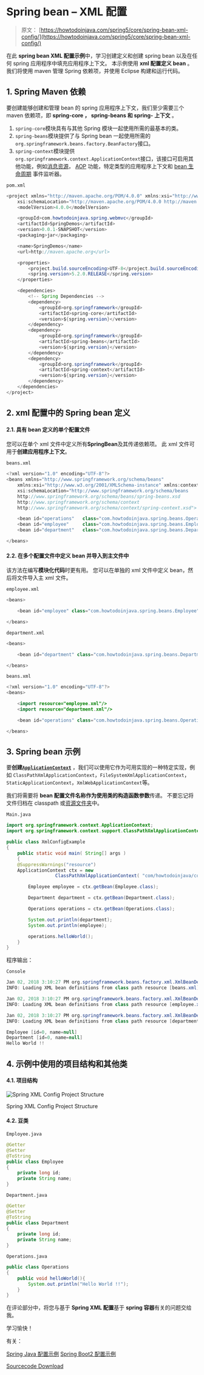 # Spring bean – XML 配置

> 原文： [https://howtodoinjava.com/spring5/core/spring-bean-xml-config/](https://howtodoinjava.com/spring5/core/spring-bean-xml-config/)

在此 **spring bean XML 配置示例**中，学习创建定义和创建 spring bean 以及在任何 spring 应用程序中填充应用程序上下文。 本示例使用 **xml 配置定义 bean** 。 我们将使用 maven 管理 Spring 依赖项，并使用 Eclipse 构建和运行代码。

## 1\. Spring Maven 依赖

要创建能够创建和管理 bean 的 spring 应用程序上下文，我们至少需要三个 maven 依赖项，即 **spring-core ， spring-beans 和 spring- 上下文** 。

1.  `spring-core`模块具有与其他 Spring 模块一起使用所需的最基本的类。
2.  `spring-beans`模块提供了与 Spring bean 一起使用所需的`org.springframework.beans.factory.BeanFactory`接口。
3.  `spring-context`模块提供`org.springframework.context.ApplicationContext`接口，该接口可启用其他功能，例如[消息资源](https://howtodoinjava.com/spring/spring-mvc/spring-mvc-internationalization-i18n-and-localization-i10n-example/)， [AOP](https://howtodoinjava.com/spring-aop-tutorial/) 功能，特定类型的应用程序上下文和 [bean 生命周期](https://howtodoinjava.com/spring/spring-core/spring-bean-life-cycle/) 事件监听器。

`pom.xml`

```java
<project xmlns="http://maven.apache.org/POM/4.0.0" xmlns:xsi="http://www.w3.org/2001/XMLSchema-instance"
	xsi:schemaLocation="http://maven.apache.org/POM/4.0.0 http://maven.apache.org/xsd/maven-4.0.0.xsd;
	<modelVersion>4.0.0</modelVersion>

	<groupId>com.howtodoinjava.spring.webmvc</groupId>
	<artifactId>SpringDemos</artifactId>
	<version>0.0.1-SNAPSHOT</version>
	<packaging>jar</packaging>

	<name>SpringDemos</name>
	<url>http://maven.apache.org</url>

	<properties>
		<project.build.sourceEncoding>UTF-8</project.build.sourceEncoding>
		<spring.version>5.2.0.RELEASE</spring.version>
	</properties>

	<dependencies>
		<!-- Spring Dependencies -->
		<dependency>
			<groupId>org.springframework</groupId>
			<artifactId>spring-core</artifactId>
			<version>${spring.version}</version>
		</dependency>
		<dependency>
			<groupId>org.springframework</groupId>
			<artifactId>spring-beans</artifactId>
			<version>${spring.version}</version>
		</dependency>
		<dependency>
			<groupId>org.springframework</groupId>
			<artifactId>spring-context</artifactId>
			<version>${spring.version}</version>
		</dependency>
	</dependencies>
</project>

```

## 2\. xml 配置中的 Spring bean 定义

#### 2.1. 具有 bean 定义的单个配置文件

您可以在单个 xml 文件中定义所有**SpringBean**及其传递依赖项。 此 xml 文件可用于**创建应用程序上下文**。

`beans.xml`

```java
<?xml version="1.0" encoding="UTF-8"?>
<beans xmlns="http://www.springframework.org/schema/beans"
	xmlns:xsi="http://www.w3.org/2001/XMLSchema-instance" xmlns:context="http://www.springframework.org/schema/context"
	xsi:schemaLocation="http://www.springframework.org/schema/beans 
	http://www.springframework.org/schema/beans/spring-beans.xsd 
	http://www.springframework.org/schema/context 
	http://www.springframework.org/schema/context/spring-context.xsd">

	<bean id="operations" 	class="com.howtodoinjava.spring.beans.Operations"></bean>
	<bean id="employee" 	class="com.howtodoinjava.spring.beans.Employee"></bean>
	<bean id="department" 	class="com.howtodoinjava.spring.beans.Department"></bean>

</beans> 

```

#### 2.2. 在多个配置文件中定义 bean 并导入到主文件中

该方法在编写**模块化代码**时更有用。 您可以在单独的 xml 文件中定义 bean，然后将文件导入主 xml 文件。

`employee.xml`

```java
<beans>

	<bean id="employee" class="com.howtodoinjava.spring.beans.Employee"></bean>

</beans> 

```

`department.xml`

```java
<beans>

	<bean id="department" class="com.howtodoinjava.spring.beans.Department"></bean>

</beans> 

```

`beans.xml`

```java
<?xml version="1.0" encoding="UTF-8"?>
<beans>

	<import resource="employee.xml"/>
	<import resource="department.xml"/>

	<bean id="operations" class="com.howtodoinjava.spring.beans.Operations"></bean>

</beans> 

```

## 3\. Spring bean 示例

要**创建[`ApplicationContext`](https://docs.spring.io/spring-framework/docs/current/javadoc-api/org/springframework/context/ApplicationContext.html)** ，我们可以使用它作为可用实现的一种特定实现，例如 `ClassPathXmlApplicationContext`，`FileSystemXmlApplicationContext`，`StaticApplicationContext`，`XmlWebApplicationContext`等。

我们将需要将 **bean 配置文件名称作为使用类的构造函数参数**传递。 不要忘记将文件归档在 classpath 或[资源文件夹](https://howtodoinjava.com/java/io/read-file-from-resources-folder/)中。

`Main.java`

```java
import org.springframework.context.ApplicationContext;
import org.springframework.context.support.ClassPathXmlApplicationContext;

public class XmlConfigExample 
{
    public static void main( String[] args )
    {
	@SuppressWarnings("resource")
	ApplicationContext ctx = new 
                  ClassPathXmlApplicationContext( "com/howtodoinjava/core/demo/beans/beans.xml" );

        Employee employee = ctx.getBean(Employee.class);

        Department department = ctx.getBean(Department.class);

        Operations operations = ctx.getBean(Operations.class);

        System.out.println(department);
        System.out.println(employee);

        operations.helloWorld();
    }
}

```

程序输出：

`Console`

```java
Jan 02, 2018 3:10:27 PM org.springframework.beans.factory.xml.XmlBeanDefinitionReader loadBeanDefinitions
INFO: Loading XML bean definitions from class path resource [beans.xml]

Jan 02, 2018 3:10:27 PM org.springframework.beans.factory.xml.XmlBeanDefinitionReader loadBeanDefinitions
INFO: Loading XML bean definitions from class path resource [employee.xml]

Jan 02, 2018 3:10:27 PM org.springframework.beans.factory.xml.XmlBeanDefinitionReader loadBeanDefinitions
INFO: Loading XML bean definitions from class path resource [department.xml]

Employee [id=0, name=null]
Department [id=0, name=null]
Hello World !!

```

## 4\. 示例中使用的项目结构和其他类

#### 4.1. 项目结构

![Spring XML Config Project Structure](img/aa32c00e314f9991969505a466e2194f.jpg)

Spring XML Config Project Structure

#### 4.2. 豆类

`Employee.java`

```java
@Getter
@Setter
@ToString
public class Employee 
{
	private long id;
	private String name;
}

```

`Department.java`

```java
@Getter
@Setter
@ToString
public class Department 
{
    private long id;
    private String name;
}

```

`Operations.java`

```java
public class Operations 
{
	public void helloWorld(){
		System.out.println("Hello World !!");
	}
}

```

在评论部分中，将您与基于 **Spring XML 配置**基于 **spring 容器**有关的问题交给我。

学习愉快！

有关：

[Spring Java 配置示例](https://howtodoinjava.com/spring5/core/spring-bean-java-config/)
[Spring Boot2 配置示例](https://howtodoinjava.com/spring-boot2/springbootapplication-auto-configuration/)

[Sourcecode Download](https://github.com/lokeshgupta1981/spring-core/tree/master/src/main/java/com/howtodoinjava/core/demo/beans)